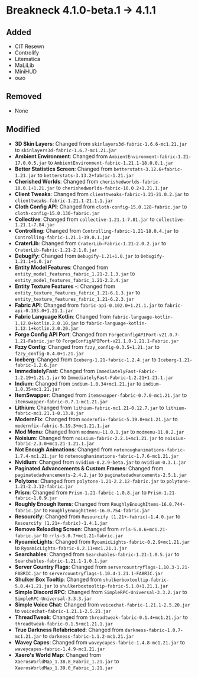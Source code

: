 # Breakneck 4.1.0-beta.1 -> 4.1.1

## Added

- CIT Resewn
- Controlify
- Litematica
- MaLiLib
- MiniHUD
- oωo
## Removed
- None
## Modified

- **3D Skin Layers**: Changed from `skinlayers3d-fabric-1.6.6-mc1.21.jar` to `skinlayers3d-fabric-1.6.7-mc1.21.jar`
- **Ambient Environment**: Changed from `AmbientEnvironment-fabric-1.21-17.0.0.5.jar` to `AmbientEnvironment-fabric-1.21.1-18.0.0.1.jar`
- **Better Statistics Screen**: Changed from `betterstats-3.12.6+fabric-1.21.jar` to `betterstats-3.13.2+fabric-1.21.jar`
- **Cherished Worlds**: Changed from `cherishedworlds-fabric-10.0.1+1.21.jar` to `cherishedworlds-fabric-10.0.2+1.21.1.jar`
- **Client Tweaks**: Changed from `clienttweaks-fabric-1.21-21.0.2.jar` to `clienttweaks-fabric-1.21.1-21.1.1.jar`
- **Cloth Config API**: Changed from `cloth-config-15.0.128-fabric.jar` to `cloth-config-15.0.130-fabric.jar`
- **Collective**: Changed from `collective-1.21.1-7.81.jar` to `collective-1.21.1-7.84.jar`
- **Controlling**: Changed from `Controlling-fabric-1.21-18.0.4.jar` to `Controlling-fabric-1.21.1-19.0.1.jar`
- **CraterLib**: Changed from `CraterLib-Fabric-1.21-2.0.2.jar` to `CraterLib-Fabric-1.21-2.1.0.jar`
- **Debugify**: Changed from `Debugify-1.21+1.0.jar` to `Debugify-1.21.1+1.0.jar`
- **Entity Model Features**: Changed from `entity_model_features_fabric_1.21-2.1.3.jar` to `entity_model_features_fabric_1.21-2.2.4.jar`
- **Entity Texture Features -**: Changed from `entity_texture_features_fabric_1.21-6.1.3.jar` to `entity_texture_features_fabric_1.21-6.2.3.jar`
- **Fabric API**: Changed from `fabric-api-0.102.0+1.21.1.jar` to `fabric-api-0.103.0+1.21.1.jar`
- **Fabric Language Kotlin**: Changed from `fabric-language-kotlin-1.12.0+kotlin.2.0.10.jar` to `fabric-language-kotlin-1.12.1+kotlin.2.0.20.jar`
- **Forge Config API Port**: Changed from `ForgeConfigAPIPort-v21.0.7-1.21-Fabric.jar` to `ForgeConfigAPIPort-v21.1.0-1.21.1-Fabric.jar`
- **Fzzy Config**: Changed from `fzzy_config-0.3.5+1.21.jar` to `fzzy_config-0.4.0+1.21.jar`
- **Iceberg**: Changed from `Iceberg-1.21-fabric-1.2.4.jar` to `Iceberg-1.21-fabric-1.2.6.jar`
- **ImmediatelyFast**: Changed from `ImmediatelyFast-Fabric-1.2.19+1.21.1.jar` to `ImmediatelyFast-Fabric-1.2.21+1.21.1.jar`
- **Indium**: Changed from `indium-1.0.34+mc1.21.jar` to `indium-1.0.35+mc1.21.jar`
- **ItemSwapper**: Changed from `itemswapper-fabric-0.7.0-mc1.21.jar` to `itemswapper-fabric-0.7.1-mc1.21.jar`
- **Lithium**: Changed from `lithium-fabric-mc1.21-0.12.7.jar` to `lithium-fabric-mc1.21.1-0.13.0.jar`
- **ModernFix**: Changed from `modernfix-fabric-5.19.0+mc1.21.jar` to `modernfix-fabric-5.19.3+mc1.21.1.jar`
- **Mod Menu**: Changed from `modmenu-11.0.1.jar` to `modmenu-11.0.2.jar`
- **Noisium**: Changed from `noisium-fabric-2.2.1+mc1.21.jar` to `noisium-fabric-2.3.0+mc1.21-1.21.1.jar`
- **Not Enough Animations**: Changed from `notenoughanimations-fabric-1.7.4-mc1.21.jar` to `notenoughanimations-fabric-1.7.6-mc1.21.jar`
- **Nvidium**: Changed from `nvidium-0.2.9-beta.jar` to `nvidium-0.3.1.jar`
- **Paginated Advancements & Custom Frames**: Changed from `paginatedadvancements-2.4.2.jar` to `paginatedadvancements-2.5.1.jar`
- **Polytone**: Changed from `polytone-1.21-2.2.12-fabric.jar` to `polytone-1.21-2.3.12-fabric.jar`
- **Prism**: Changed from `Prism-1.21-fabric-1.0.8.jar` to `Prism-1.21-fabric-1.0.9.jar`
- **Roughly Enough Items**: Changed from `RoughlyEnoughItems-16.0.744-fabric.jar` to `RoughlyEnoughItems-16.0.754-fabric.jar`
- **Resourcify**: Changed from `Resourcify (1.21+-fabric)-1.4.0.jar` to `Resourcify (1.21+-fabric)-1.4.1.jar`
- **Remove Reloading Screen**: Changed from `rrls-5.0.6+mc1.21-fabric.jar` to `rrls-5.0.7+mc1.21-fabric.jar`
- **RyoamicLights**: Changed from `RyoamicLights-fabric-0.2.9+mc1.21.jar` to `RyoamicLights-fabric-0.2.11+mc1.21.1.jar`
- **Searchables**: Changed from `Searchables-fabric-1.21-1.0.5.jar` to `Searchables-fabric-1.21.1-1.0.1.jar`
- **Server Country Flags**: Changed from `servercountryflags-1.10.3-1.21-FABRIC.jar` to `servercountryflags-1.10.4-1.21.1-FABRIC.jar`
- **Shulker Box Tooltip**: Changed from `shulkerboxtooltip-fabric-5.0.4+1.21.jar` to `shulkerboxtooltip-fabric-5.1.0+1.21.1.jar`
- **Simple Discord RPC**: Changed from `SimpleRPC-Universal-3.3.2.jar` to `SimpleRPC-Universal-3.3.3.jar`
- **Simple Voice Chat**: Changed from `voicechat-fabric-1.21.1-2.5.20.jar` to `voicechat-fabric-1.21.1-2.5.21.jar`
- **ThreadTweak**: Changed from `threadtweak-fabric-0.1.4+mc1.21.jar` to `threadtweak-fabric-0.1.5+mc1.21.1.jar`
- **True Darkness Refabricated**: Changed from `darkness-fabric-1.0.7-mc1.21.jar` to `darkness-fabric-1.1.2-mc1.21.jar`
- **Wavey Capes**: Changed from `waveycapes-fabric-1.4.8-mc1.21.jar` to `waveycapes-fabric-1.4.9-mc1.21.jar`
- **Xaero's World Map**: Changed from `XaerosWorldMap_1.38.8_Fabric_1.21.jar` to `XaerosWorldMap_1.39.0_Fabric_1.21.jar`